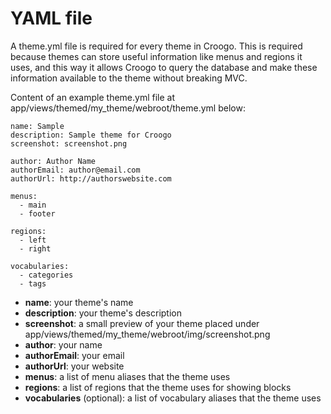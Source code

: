 # YAML file

A theme.yml file is required for every theme in Croogo. This is required because themes can store useful information like menus and regions it uses, and this way it allows Croogo to query the database and make these information available to the theme without breaking MVC.

Content of an example theme.yml file at app/views/themed/my\_theme/webroot/theme.yml below:

    name: Sample
    description: Sample theme for Croogo
    screenshot: screenshot.png

    author: Author Name
    authorEmail: author@email.com
    authorUrl: http://authorswebsite.com

    menus:
      - main
      - footer

    regions:
      - left
      - right

    vocabularies:
      - categories
      - tags

* **name**: your theme's name
* **description**: your theme's description
* **screenshot**: a small preview of your theme placed under app/views/themed/my\_theme/webroot/img/screenshot.png
* **author**: your name
* **authorEmail**: your email
* **authorUrl**: your website
* **menus**: a list of menu aliases that the theme uses
* **regions**: a list of regions that the theme uses for showing blocks
* **vocabularies** (optional): a list of vocabulary aliases that the theme uses